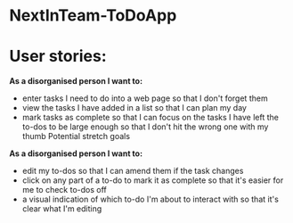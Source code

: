 # NextInTeam-ToDoApp









# User stories:

**As a disorganised person I want to:**

- enter tasks I need to do into a web page so that I don't forget them
- view the tasks I have added in a list so that I can plan my day
- mark tasks as complete so that I can focus on the tasks I have left
the to-dos to be large enough so that I don't hit the wrong one with my thumb
Potential stretch goals


**As a disorganised person I want to:**

- edit my to-dos so that I can amend them if the task changes
- click on any part of a to-do to mark it as complete so that it's easier for me to check to-dos off
- a visual indication of which to-do I'm about to interact with so that it's clear what I'm editing

